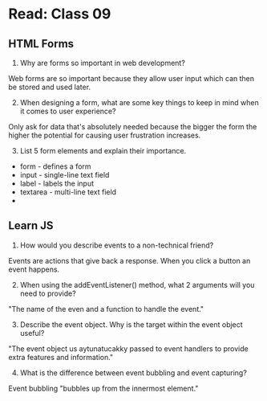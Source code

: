 # Read: Class 09

## HTML Forms

1. Why are forms so important in web development?

Web forms are so important because they allow user input which can then be stored and used later.

2. When designing a form, what are some key things to keep in mind when it comes to user experience?

Only ask for data that's absolutely needed because the bigger the form the higher the potential for causing user frustration increases.

3. List 5 form elements and explain their importance.

* form - defines a form
* input - single-line text field
* label - labels the input
* textarea - multi-line text field
* 

## Learn JS

1. How would you describe events to a non-technical friend?

Events are actions that give back a response. When you click a button an event happens.

2. When using the addEventListener() method, what 2 arguments will you need to provide?

"The name of the even and a function to handle the event."

3. Describe the event object. Why is the target within the event object useful?

"The event object us aytunatucakky passed to event handlers to provide extra features and information."

4. What is the difference between event bubbling and event capturing?

Event bubbling "bubbles up from the innermost element." 